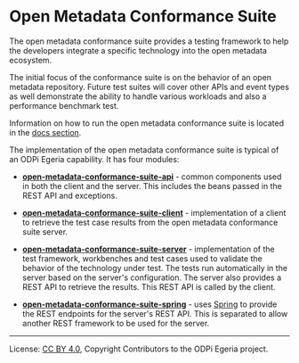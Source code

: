 <!-- SPDX-License-Identifier: CC-BY-4.0 -->
<!-- Copyright Contributors to the ODPi Egeria project. -->
  
# Open Metadata Conformance Suite

The open metadata conformance suite provides a testing framework to help the developers
integrate a specific technology into the open metadata ecosystem.

The initial focus of the conformance suite is on the
behavior of an open metadata repository. 
Future test suites will cover other APIs and event types as well
demonstrate the ability to handle various workloads and also
a performance benchmark test.

Information on how to run the open metadata conformance suite is located in the [docs section](docs).

The implementation of the open metadata conformance suite is typical of an ODPi Egeria capability.
It has four modules:

* **[open-metadata-conformance-suite-api](open-metadata-conformance-suite-api)** - common components
used in both the client and the server.  This includes the beans passed in the REST API and
exceptions.

* **[open-metadata-conformance-suite-client](open-metadata-conformance-suite-client)** - implementation
of a client to retrieve the test case results from the open metadata conformance suite server.

* **[open-metadata-conformance-suite-server](open-metadata-conformance-suite-server)** - implementation
of the test framework, workbenches and test cases used to validate the behavior of the technology
under test.  The tests run automatically in the server based on the server's configuration.
The server also provides a REST API to retrieve the results.  This REST API is called
by the client.

* **[open-metadata-conformance-suite-spring](open-metadata-conformance-suite-spring)** - uses
[Spring](../developer-resources/Spring.md) to provide the REST endpoints for the server's REST API.
This is separated to allow another REST framework to be used for the server.


----
License: [CC BY 4.0](https://creativecommons.org/licenses/by/4.0/),
Copyright Contributors to the ODPi Egeria project.

